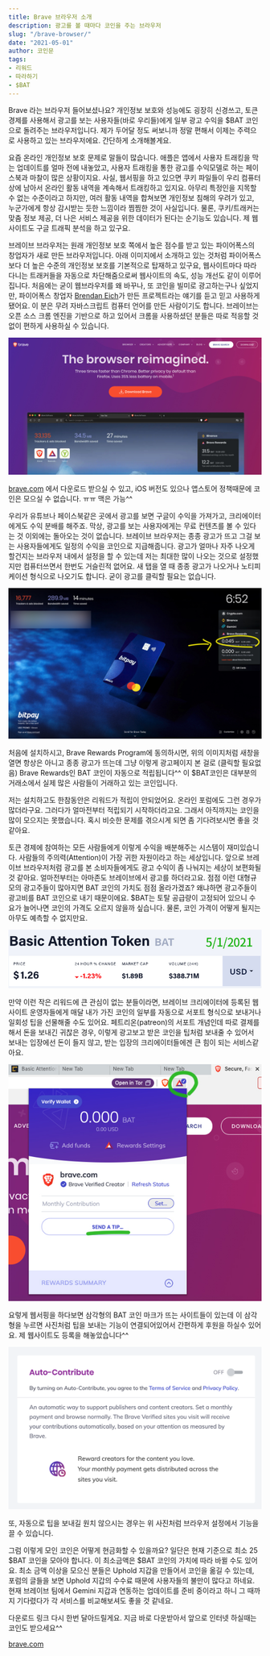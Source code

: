 ```yaml
---
title: Brave 브라우저 소개
description: 광고를 볼 때마다 코인을 주는 브라우저
slug: "/brave-browser/"
date: "2021-05-01"
author: 코인문
tags: 
- 리워드
- 따라하기
- $BAT
---
```


Brave 라는 브라우저 들어보셨나요? 개인정보 보호와 성능에도 굉장히 신경쓰고, 토큰 경제를 사용해서 광고를 보는 사용자들(바로 우리들)에게 일부 광고 수익을 $BAT 코인으로 돌려주는 브라우저입니다. 제가 두어달 정도 써보니까 정말 편해서 이제는 주력으로 사용하고 있는 브라우저에요. 간단하게 소개해볼게요.

요즘 온라인 개인정보 보호 문제로 말들이 많습니다. 애플은 앱에서 사용자 트래킹을 막는 업데이트를 얼마 전에 내놓았고, 사용자 트래킹을 통한 광고를 수익모델로 하는 페이스북과 마찰이 많은 상황이지요. 사실, 웹서핑을 하고 있으면 쿠키 파일들이 우리 컴퓨터 상에 남아서 온라인 활동 내역을 계속해서 트래킹하고 있지요. 아무리 특정인을 지목할 수 없는 수준이라고 하지만, 여러 활동 내역을 합쳐보면 개인정보 침해의 우려가 있고, 누군가에게 항상 감시받는 듯한 느낌이라 찜찜한 것이 사실입니다. 물론, 쿠키/트래커는 맞춤 정보 제공, 더 나은 서비스 제공을 위한 데이터가 된다는 순기능도 있습니다. 제 웹사이트도 구글 트래픽 분석을 하고 있구요.

브레이브 브라우저는 원래 개인정보 보호 쪽에서 높은 점수를 받고 있는 파이어폭스의 창업자가 새로 만든 브라우저입니다. 아래 이미지에서 소개하고 있는 것처럼 파이어폭스보다 더 높은 수준의 개인정보 보호를 기본적으로 탑재하고 있구요, 웹사이트마다 따라다니는 트래커들을 자동으로 차단해줌으로써 웹사이트의 속도, 성능 개선도 같이 이루어집니다. 처음에는 굳이 웹브라우저를 왜 바꾸나, 또 코인을 빌미로 광고하는구나 싶었지만, 파이어폭스 창업자 [Brendan Eich](https://en.wikipedia.org/wiki/Brendan_Eich)가 만든 프로젝트라는 얘기를 듣고 믿고 사용하게 됐어요. 이 분은 무려 자바스크립트 컴퓨터 언어를 만든 사람이기도 합니다. 브레이브는 오픈 소스 크롬 엔진을 기반으로 하고 있어서 크롬을 사용하셨던 분들은 따로 적응할 것 없이 편하게 사용하실 수 있습니다.

![브레이브 브라우저 소개 페이지](1.jpg)

[brave.com](https://brave.com) 에서 다운로드 받으실 수 있고, iOS 버전도 있으나 앱스토어 정책때문에 코인은 모으실 수 없습니다. ㅠㅠ 맥은 가능^^

우리가 유튜브나 페이스북같은 곳에서 광고를 보면 구글이 수익을 가져가고, 크리에이터에게도 수익 분배를 해주죠. 막상, 광고를 보는 사용자에게는 무료 컨텐츠를 볼 수 있다는 것 이외에는 돌아오는 것이 없습니다. 브레이브 브라우저는 종종 광고가 뜨고 그걸 보는 사용자들에게도 일정의 수익을 코인으로 지급해줍니다. 광고가 얼마나 자주 나오게 할건지는 브라우저 내에서 설정을 할 수 있는데 저는 최대한 많이 나오는 것으로 설정했지만 컴퓨터쓰면서 한번도 거슬린적 없어요. 새 탭을 열 때 종종 광고가 나오거나 노티피케이션 형식으로 나오기도 합니다. 굳이 광고를 클릭할 필요는 없습니다.

![광고를 보고 받은 코인 리워드](2.jpg "광고를 보고 받은 코인 리워드")

처음에 설치하시고, Brave Rewards Program에 동의하시면, 위의 이미지처럼 새창을 열면 항상은 아니고 종종 광고가 뜨는데 그냥 이렇게 광고페이지 본 걸로 (클릭할 필요없음) Brave Rewards인 BAT 코인이 자동으로 적립됩니다^^ 이 $BAT코인은 대부분의 거래소에서 실제 많은 사람들이 거래하고 있는 코인입니다. 

저는 설치하고도 한참동안은 리워드가 적립이 안되었어요. 온라인 포럼에도 그런 경우가 많더라구요. 그러다가 얼마전부터 적립되기 시작하더라고요. 그래서 아직까지는 코인을 많이 모으지는 못했습니다. 혹시 비슷한 문제를 겪으시게 되면 좀 기다려보시면 좋을 것 같아요. 

토큰 경제에 참여하는 모든 사람들에게 이렇게 수익을 배분해주는 시스템이 재미있습니다. 사람들의 주의력(Attention)이 가장 귀한 자원이라고 하는 세상입니다. 앞으로 브레이브 브라우저처럼 광고를 본 소비자들에게도 광고 수익이 좀 나눠지는 세상이 보편화될것 같아요. 얼마전부터는 아마존도 브레이브에서 광고를 하더라고요. 점점 이런 대형규모의 광고주들이 많아지면 BAT 코인의 가치도 점점 올라가겠죠? 왜냐하면 광고주들이 광고비를 BAT 코인으로 내기 때문이에요. $BAT는 토탈 공급량이 고정되어 있으니 수요가 늘어나면 코인의 가격도 오르지 않을까 싶습니다. 물론, 코인 가격이 어떻게 될지는 아무도 예측할 수 없지만요.

![현재 BAT 토큰 가격](3.jpg "현재 BAT 토큰 가격")

만약 이런 작은 리워드에 큰 관심이 없는 분들이라면, 브레이브 크리에이터에 등록된 웹사이트 운영자들에게 매달 내가 가진 코인의 일부를 자동으로 서포트 형식으로 보내거나 일회성 팁을 선물해줄 수도 있어요. 페트리온(patreon)의 서포트 개념인데 따로 결제를 해서 돈을 보내긴 귀찮은 경우, 이렇게 광고보고 받은 코인을 팁처럼 보내줄 수 있어서 보내는 입장에선 돈이 들지 않고, 받는 입장의 크리에이터들에겐 큰 힘이 되는 서비스같아요.

![내가 받은 리워드로 크리에이터 후원하기](4.jpg "내가 받은 리워드로 크리에이터 후원하기")

요렇게 웹서핑을 하다보면 삼각형의 BAT 코인 마크가 뜨는 사이트들이 있는데 이 삼각형을 누르면 사진처럼 팁을 보내는 기능이 연결되어있어서 간편하게 후원을 하실수 있어요. 제 웹사이트도 등록을 해놓았습니다^^

![브라우저 설정에서 자동 후원 기능 끄기](5.png "브라우저 설정에서 자동 후원 기능 끄기")

또, 자동으로 팁을 보내길 원치 않으시는 경우는 위 사진처럼 브라우저 설정에서 기능을 끌 수 있습니다.

그럼 이렇게 모인 코인은 어떻게 현금화할 수 있을까요? 일단은 현재 기준으로 최소 25 $BAT 코인을 모아야 합니다. 이 최소금액은 $BAT 코인의 가치에 따라 바뀔 수도 있어요. 최소 금액 이상을 모으신 분들은 Uphold 지갑을 만들어서 코인을 옮길 수 있는데, 포럼의 글들을 보면 Uphold 지갑의 수수료 때문에 사용자들의 불만이 많다고 하네요. 현재 브레이브 팀에서 Gemini 지갑과 연동하는 업데이트를 준비 중이라고 하니 그 때까지 기다렸다가 각 서비스를 비교해보셔도 좋을 것 같네요.

다운로드 링크 다시 한번 달아드릴게요. 지금 바로 다운받아서 앞으로 인터넷 하실때는 코인도 받으세요^^

[brave.com](https://brave.com)

